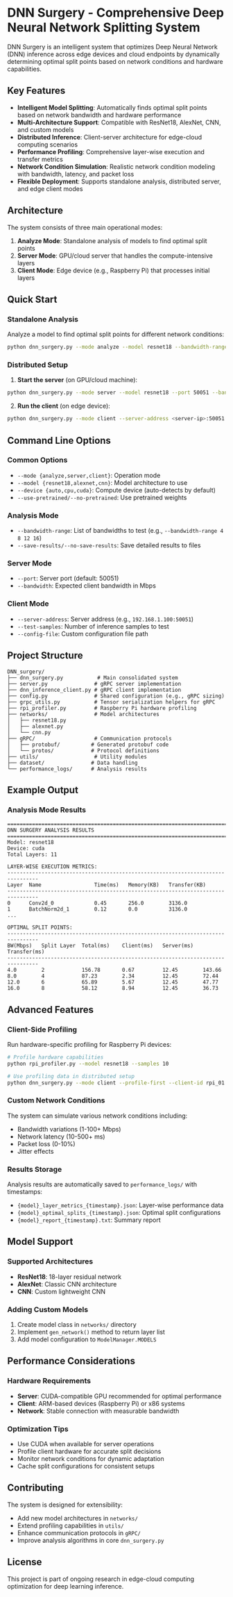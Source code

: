# DNN Surgery - Comprehensive Deep Neural Network Splitting System

DNN Surgery is an intelligent system that optimizes Deep Neural Network (DNN) inference across edge devices and cloud endpoints by dynamically determining optimal split points based on network conditions and hardware capabilities.

## Key Features

- **Intelligent Model Splitting**: Automatically finds optimal split points based on network bandwidth and hardware performance
- **Multi-Architecture Support**: Compatible with ResNet18, AlexNet, CNN, and custom models
- **Distributed Inference**: Client-server architecture for edge-cloud computing scenarios
- **Performance Profiling**: Comprehensive layer-wise execution and transfer metrics
- **Network Condition Simulation**: Realistic network condition modeling with bandwidth, latency, and packet loss
- **Flexible Deployment**: Supports standalone analysis, distributed server, and edge client modes

## Architecture

The system consists of three main operational modes:

1. **Analyze Mode**: Standalone analysis of models to find optimal split points
2. **Server Mode**: GPU/cloud server that handles the compute-intensive layers
3. **Client Mode**: Edge device (e.g., Raspberry Pi) that processes initial layers

## Quick Start

### Standalone Analysis
Analyze a model to find optimal split points for different network conditions:

```bash
python dnn_surgery.py --mode analyze --model resnet18 --bandwidth-range 4 8 12 16
```

### Distributed Setup

1. **Start the server** (on GPU/cloud machine):
```bash
python dnn_surgery.py --mode server --model resnet18 --port 50051 --bandwidth 10
```

2. **Run the client** (on edge device):
```bash
python dnn_surgery.py --mode client --server-address <server-ip>:50051 --test-samples 10
```

## Command Line Options

### Common Options
- `--mode {analyze,server,client}`: Operation mode
- `--model {resnet18,alexnet,cnn}`: Model architecture to use
- `--device {auto,cpu,cuda}`: Compute device (auto-detects by default)
- `--use-pretrained/--no-pretrained`: Use pretrained weights

### Analysis Mode
- `--bandwidth-range`: List of bandwidths to test (e.g., `--bandwidth-range 4 8 12 16`)
- `--save-results/--no-save-results`: Save detailed results to files

### Server Mode
- `--port`: Server port (default: 50051)
- `--bandwidth`: Expected client bandwidth in Mbps

### Client Mode
- `--server-address`: Server address (e.g., `192.168.1.100:50051`)
- `--test-samples`: Number of inference samples to test
- `--config-file`: Custom configuration file path

## Project Structure

```
DNN_surgery/
├── dnn_surgery.py           # Main consolidated system
├── server.py               # gRPC server implementation
├── dnn_inference_client.py # gRPC client implementation
├── config.py               # Shared configuration (e.g., gRPC sizing)
├── grpc_utils.py           # Tensor serialization helpers for gRPC
├── rpi_profiler.py         # Raspberry Pi hardware profiling
├── networks/               # Model architectures
│   ├── resnet18.py
│   ├── alexnet.py
│   └── cnn.py
├── gRPC/                   # Communication protocols
│   ├── protobuf/          # Generated protobuf code
│   └── protos/            # Protocol definitions
├── utils/                  # Utility modules
├── dataset/               # Data handling
└── performance_logs/      # Analysis results
```

## Example Output

### Analysis Mode Results
```
================================================================================
DNN SURGERY ANALYSIS RESULTS
================================================================================
Model: resnet18
Device: cuda
Total Layers: 11

LAYER-WISE EXECUTION METRICS:
--------------------------------------------------------------------------------
Layer  Name                 Time(ms)   Memory(KB)   Transfer(KB)
--------------------------------------------------------------------------------
0      Conv2d_0             0.45       256.0        3136.0
1      BatchNorm2d_1        0.12       0.0          3136.0
...

OPTIMAL SPLIT POINTS:
--------------------------------------------------------------------------------
BW(Mbps)   Split Layer  Total(ms)    Client(ms)   Server(ms)   Transfer(ms)
--------------------------------------------------------------------------------
4.0        2            156.78       0.67         12.45        143.66
8.0        4            87.23        2.34         12.45        72.44
12.0       6            65.89        5.67         12.45        47.77
16.0       8            58.12        8.94         12.45        36.73
```

## Advanced Features

### Client-Side Profiling
Run hardware-specific profiling for Raspberry Pi devices:

```bash
# Profile hardware capabilities
python rpi_profiler.py --model resnet18 --samples 10

# Use profiling data in distributed setup
python dnn_surgery.py --mode client --profile-first --client-id rpi_01
```

### Custom Network Conditions
The system can simulate various network conditions including:
- Bandwidth variations (1-100+ Mbps)
- Network latency (10-500+ ms)
- Packet loss (0-10%)
- Jitter effects

### Results Storage
Analysis results are automatically saved to `performance_logs/` with timestamps:
- `{model}_layer_metrics_{timestamp}.json`: Layer-wise performance data
- `{model}_optimal_splits_{timestamp}.json`: Optimal split configurations
- `{model}_report_{timestamp}.txt`: Summary report

## Model Support

### Supported Architectures
- **ResNet18**: 18-layer residual network
- **AlexNet**: Classic CNN architecture
- **CNN**: Custom lightweight CNN

### Adding Custom Models
1. Create model class in `networks/` directory
2. Implement `gen_network()` method to return layer list
3. Add model configuration to `ModelManager.MODELS`

## Performance Considerations

### Hardware Requirements
- **Server**: CUDA-compatible GPU recommended for optimal performance
- **Client**: ARM-based devices (Raspberry Pi) or x86 systems
- **Network**: Stable connection with measurable bandwidth

### Optimization Tips
- Use CUDA when available for server operations
- Profile client hardware for accurate split decisions
- Monitor network conditions for dynamic adaptation
- Cache split configurations for consistent setups

## Contributing

The system is designed for extensibility:
- Add new model architectures in `networks/`
- Extend profiling capabilities in `utils/`
- Enhance communication protocols in `gRPC/`
- Improve analysis algorithms in core `dnn_surgery.py`

## License

This project is part of ongoing research in edge-cloud computing optimization for deep learning inference.